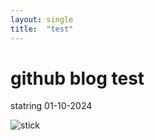 ```yaml
---
layout: single
title:  "test"
---
```


# github blog test

statring 01-10-2024

![stick](C:\Users\user\Documents\uesrnmae-github-blog\uersnmae.github.io\images\2024-01-10-test\stick.jpg)
